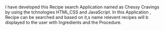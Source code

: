 I have developed this Recipe search Application named as Chessy Cravings by using the tchnologies HTML,CSS and JavaScript.
In this Application , Recipe can be searched and based on it,s name relevent recipes will b displayed to the user with Ingredients and the Procedure.

